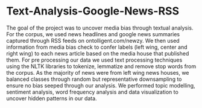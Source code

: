 # Text-Analysis-Google-News-RSS

The goal of the project was to uncover media bias through textual analysis. For the corpus, we used news headlines and google news summaries captured through RSS feeds on ontolligent.com/newzy. We then used information from media bias check to confer labels (left wing, center and right wing) to each news article based on the media house that published them. For pre processing our data we used text processing techniques using the NLTK libraries to tokenize, lemmatize and remove stop words from the corpus. As the majority of news were from left wing news houses, we balanced classes through random but representative downsampling to ensure no bias seeped through our analysis. 
We performed topic modelling, sentiment analysis, word frequency analysis and data visualization to uncover hidden patterns in our data. 
